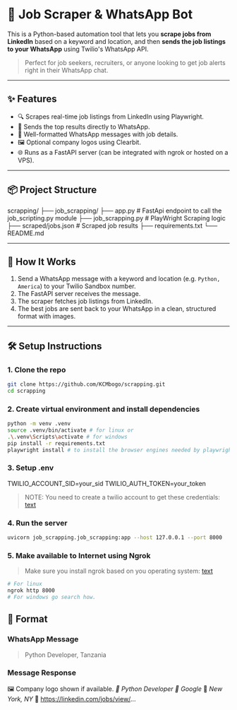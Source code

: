 # 💼 Job Scraper & WhatsApp Bot

This is a Python-based automation tool that lets you **scrape jobs from LinkedIn** based on a keyword and location, and then **sends the job listings to your WhatsApp** using Twilio's WhatsApp API.

> Perfect for job seekers, recruiters, or anyone looking to get job alerts right in their WhatsApp chat.

---

## ✨ Features

- 🔍 Scrapes real-time job listings from LinkedIn using Playwright.
- 📩 Sends the top results directly to WhatsApp.
- 🧠 Well-formatted WhatsApp messages with job details.
- 🖼 Optional company logos using Clearbit.
- 🌐 Runs as a FastAPI server (can be integrated with ngrok or hosted on a VPS).

---

## 📦 Project Structure

scrapping/
├── job_scrapping/ 
        ├── app.py # FastApi endpoint to call the job_scripting.py module
        ├── job_scrapping.py # PlayWright Scraping logic
├── scraped/jobs.json # Scraped job results
├── requirements.txt
└── README.md


---

## 🚀 How It Works

1. Send a WhatsApp message with a keyword and location (e.g. `Python, America`) to your Twilio Sandbox number.
2. The FastAPI server receives the message.
3. The scraper fetches job listings from LinkedIn.
4. The best jobs are sent back to your WhatsApp in a clean, structured format with images.

---

## 🛠️ Setup Instructions

### 1. Clone the repo

```bash
git clone https://github.com/KCMbogo/scrapping.git
cd scrapping
```

### 2. Create virtual environment and install dependencies
```bash
python -m venv .venv
source .venv/bin/activate # for linux or
.\.venv\Scripts\activate # for windows
pip install -r requirements.txt
playwright install # to install the browser engines needed by playwright
```

### 3. Setup .env
TWILIO_ACCOUNT_SID=your_sid
TWILIO_AUTH_TOKEN=your_token
> NOTE: You need to create a twilio account to get these credentials: [text](https://www.twilio.com/)

### 4. Run the server
```bash
uvicorn job_scrapping.job_scrapping:app --host 127.0.0.1 --port 8000
```

### 5. Make available to Internet using Ngrok
> Make sure you install ngrok based on you operating system: [text](https://ngrok.com/downloads/)
```bash
# For linux
ngrok http 8000
# For windows go search how.
```

## 💬 Format
### WhatsApp Message
> Python Developer, Tanzania

### Message Response
🖼 Company logo shown if available.
*🔹 Python Developer*
*🏢 Google*
📍 _New York, NY_
🔗 https://linkedin.com/jobs/view/...




